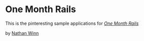 # One Month Rails

This is the pinteresting sample applications for
[*One Month Rails*](http://onemonthrails.com)

by [Nathan Winn](http://natewinn.com)